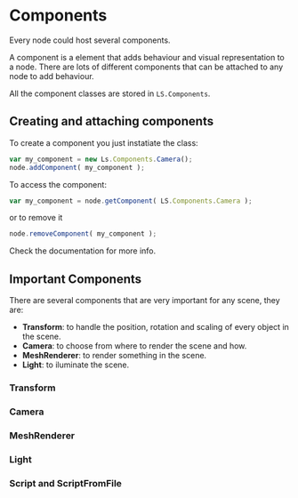 # Components #

Every node could host several components.

A component is a element that adds behaviour and visual representation to a node. There are lots of different components that can be attached to any node to add behaviour.

All the component classes are stored in ```LS.Components```.

## Creating and attaching components ##

To create a component you just instatiate the class:

```Javascript
var my_component = new Ls.Components.Camera();
node.addComponent( my_component );
```

To access the component:
```Javascript
var my_component = node.getComponent( LS.Components.Camera );
```

or to remove it
```Javascript
node.removeComponent( my_component );
```

Check the documentation for more info.

## Important Components ##

There are several components that are very important for any scene, they are:

- **Transform**: to handle the position, rotation and scaling of every object in the scene.
- **Camera**: to choose from where to render the scene and how.
- **MeshRenderer**: to render something in the scene.
- **Light**: to iluminate the scene.

### Transform ##
### Camera ##
### MeshRenderer ##
### Light ##
### Script and ScriptFromFile ##
